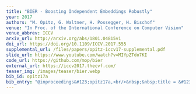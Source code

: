```yaml
---
title: "BIER - Boosting Independent Embeddings Robustly"
year: 2017
authors: "M. Opitz, G. Waltner, H. Possegger, H. Bischof"
venue: "In Proc. of the International Conference on Computer Vision"
venue_abbrev: ICCV
arxiv_url: http://arxiv.org/abs/1801.04815v1
doi_url: https://doi.org/10.1109/ICCV.2017.555
supplemental_url: /files/papers/opitz-iccv17-supplemental.pdf
slide_url: https://www.youtube.com/watch?v=MIYpZTdo7KI
code_url: https://github.com/mop/bier
external_url: https://iccv2017.thecvf.com/
teaser_img: /images/teaser/bier.webp
bib_id: opitz17a
bib_entry: "@inproceedings&#123;opitz17a,<br/>&nbsp;&nbsp;title = &#123;BIER - Boosting Independent Embeddings Robustly&#125;,<br/>&nbsp;&nbsp;author = &#123;Michael Opitz and Georg Waltner and Horst Possegger and Horst Bischof&#125;,<br/>&nbsp;&nbsp;booktitle = &#123;Proc. of the International Conference on Computer Vision (ICCV)&#125;,<br/>&nbsp;&nbsp;year = &#123;2017&#125;<br/>&#125;"
---
```

